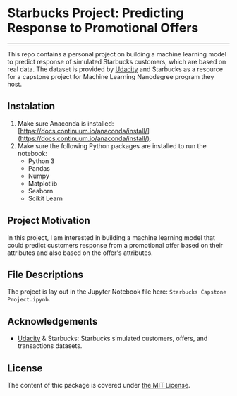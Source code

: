 # Starbucks Project: Predicting Response to Promotional Offers

-------------------------------------------------------------------------------

This repo contains a personal project on building a machine learning model to
predict response of simulated Starbucks customers, which are based on real data.
The dataset is provided by [Udacity](https://www.udacity.com/)  and Starbucks as
a resource for a capstone project for Machine Learning Nanodegree program they host.

## Instalation
1. Make sure Anaconda is installed: [https://docs.continuum.io/anaconda/install/](https://docs.continuum.io/anaconda/install/).
2. Make sure the following Python packages are installed to run the notebook:
   * Python 3
   * Pandas
   * Numpy
   * Matplotlib
   * Seaborn
   * Scikit Learn

## Project Motivation
In this project, I am interested in building a machine learning model that could
predict customers response from a promotional offer based on their attributes and
also based on the offer's attributes.

## File Descriptions
The project is lay out in the Jupyter Notebook file here: `Starbucks Capstone Project.ipynb`.

## Acknowledgements
* [Udacity](https://www.udacity.com/) & Starbucks: Starbucks simulated customers, offers, and
transactions datasets.

## License
The content of thic package is covered under [the MIT License](./license.txt).
